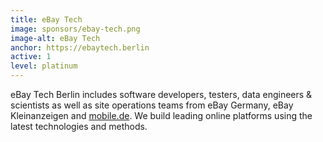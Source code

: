```yaml
---
title: eBay Tech
image: sponsors/ebay-tech.png
image-alt: eBay Tech
anchor: https://ebaytech.berlin
active: 1
level: platinum
---
```


 eBay Tech Berlin includes software developers, testers, data engineers & scientists as well as site operations teams from eBay Germany, eBay Kleinanzeigen and [mobile.de](https://www.mobile.de/). We build leading online platforms using the latest technologies and methods.
